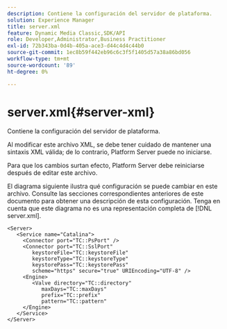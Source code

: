 ```yaml
---
description: Contiene la configuración del servidor de plataforma.
solution: Experience Manager
title: server.xml
feature: Dynamic Media Classic,SDK/API
role: Developer,Administrator,Business Practitioner
exl-id: 72b343ba-0d4b-405a-ace3-d44c4d4c44b0
source-git-commit: 1ec8b59f442eb96c6c3f5f1405d57a38a86bd056
workflow-type: tm+mt
source-wordcount: '89'
ht-degree: 0%

---
```


# server.xml{#server-xml}

Contiene la configuración del servidor de plataforma.

Al modificar este archivo XML, se debe tener cuidado de mantener una sintaxis XML válida; de lo contrario, Platform Server puede no iniciarse.

Para que los cambios surtan efecto, Platform Server debe reiniciarse después de editar este archivo.

El diagrama siguiente ilustra qué configuración se puede cambiar en este archivo. Consulte las secciones correspondientes anteriores de este documento para obtener una descripción de esta configuración. Tenga en cuenta que este diagrama no es una representación completa de [!DNL server.xml].

```
<Server>
   <Service name="Catalina">
     <Connector port="TC::PsPort" />
     <Connector port="TC::SslPort"
        keystoreFile="TC::keystoreFile"
        keystoreType="TC::keystoreType"
        keystorePass="TC::keystorePass" 
        scheme="https" secure="true" URIEncoding="UTF-8" />
     <Engine>
        <Valve directory="TC::directory" 
           maxDays="TC::maxDays" 
           prefix="TC::prefix" 
           pattern="TC::pattern" 
     </Engine>  
   </Service>
</Server>
```
